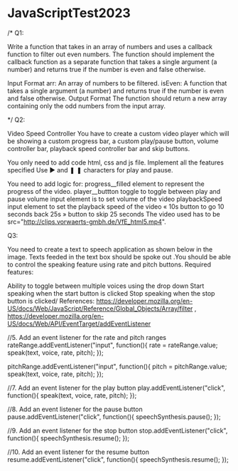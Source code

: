# JavaScriptTest2023

/*
Q1: 

Write a function that takes in an array of numbers and uses a callback function to filter out even numbers. The function should implement the callback function as a separate function that takes a single argument (a number) and returns true if the number is even and false otherwise.

Input Format
arr: An array of numbers to be filtered.
isEven: A function that takes a single argument (a number) and returns true if the number is even and false otherwise.
Output Format
The function should return a new array containing only the odd numbers from the input array.


*/
Q2: 


Video Speed Controller
You have to create a custom video player which will be showing a custom progress bar, a custom play/pause button, volume controller bar, playback speed controller bar and skip buttons.

You only need to add code  html, css and js file. Implement all the features specified 
Use ► and ❚ ❚ characters for play and pause.

You need to add logic for:
progress__filled element to represent the progress of the video.
player__buttton toggle to toggle between play and pause
volume input element is to set volume of the video
playbackSpeed input element to set the playback speed of the video
« 10s button to go 10 seconds back
25s » button to skip 25 seconds
The video used has to be src="http://clips.vorwaerts-gmbh.de/VfE_html5.mp4".





Q3: 


You need to create a text to speech application as shown below in the image. Texts feeded in the text box should be spoke out .You should be able to control the speaking feature using rate and pitch buttons. 
Required features:


Ability to toggle between multiple voices using the drop down
Start speaking when the start button is clicked
Stop speaking when the stop button is clicked/
References: https://developer.mozilla.org/en-US/docs/Web/JavaScript/Reference/Global_Objects/Array/filter , https://developer.mozilla.org/en-US/docs/Web/API/EventTarget/addEventListener







//5. Add an event listener for the rate and pitch ranges
rateRange.addEventListener("input", function(){
    rate = rateRange.value;
    speak(text, voice, rate, pitch);
});

pitchRange.addEventListener("input", function(){
    pitch = pitchRange.value;
    speak(text, voice, rate, pitch);
});



//7. Add an event listener for the play button
play.addEventListener("click", function(){
    speak(text, voice, rate, pitch);
});

//8. Add an event listener for the pause button
pause.addEventListener("click", function(){
    speechSynthesis.pause();
});

//9. Add an event listener for the stop button
stop.addEventListener("click", function(){
    speechSynthesis.resume();
});

//10. Add an event listener for the resume button
resume.addEventListener("click", function(){
    speechSynthesis.resume();
});








